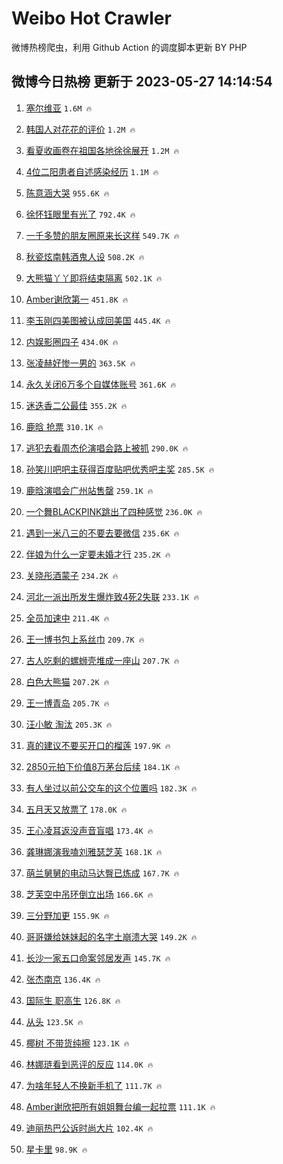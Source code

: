 # Weibo Hot Crawler 



微博热榜爬虫，利用 Github Action 的调度脚本更新 BY PHP 


## 微博今日热榜 更新于 2023-05-27 14:14:54 
1. [塞尔维亚](https://s.weibo.com/weibo?q=%23%E5%A1%9E%E5%B0%94%E7%BB%B4%E4%BA%9A%23&t=31&band_rank=1&Refer=top) `1.6M 🔥` 

1. [韩国人对花花的评价](https://s.weibo.com/weibo?q=%23%E9%9F%A9%E5%9B%BD%E4%BA%BA%E5%AF%B9%E8%8A%B1%E8%8A%B1%E7%9A%84%E8%AF%84%E4%BB%B7%23&t=31&band_rank=2&Refer=top) `1.2M 🔥` 

1. [看夏收画卷在祖国各地徐徐展开](https://s.weibo.com/weibo?q=%23%E7%9C%8B%E5%A4%8F%E6%94%B6%E7%94%BB%E5%8D%B7%E5%9C%A8%E7%A5%96%E5%9B%BD%E5%90%84%E5%9C%B0%E5%BE%90%E5%BE%90%E5%B1%95%E5%BC%80%23&t=31&band_rank=3&Refer=top) `1.2M 🔥` 

1. [4位二阳患者自述感染经历](https://s.weibo.com/weibo?q=%234%E4%BD%8D%E4%BA%8C%E9%98%B3%E6%82%A3%E8%80%85%E8%87%AA%E8%BF%B0%E6%84%9F%E6%9F%93%E7%BB%8F%E5%8E%86%23&t=31&band_rank=4&Refer=top) `1.1M 🔥` 

1. [陈意涵大哭](https://s.weibo.com/weibo?q=%E9%99%88%E6%84%8F%E6%B6%B5%E5%A4%A7%E5%93%AD&t=31&band_rank=5&Refer=top) `955.6K 🔥` 

1. [徐怀钰眼里有光了](https://s.weibo.com/weibo?q=%E5%BE%90%E6%80%80%E9%92%B0%E7%9C%BC%E9%87%8C%E6%9C%89%E5%85%89%E4%BA%86&t=31&band_rank=6&Refer=top) `792.4K 🔥` 

1. [一千多赞的朋友圈原来长这样](https://s.weibo.com/weibo?q=%23%E4%B8%80%E5%8D%83%E5%A4%9A%E8%B5%9E%E7%9A%84%E6%9C%8B%E5%8F%8B%E5%9C%88%E5%8E%9F%E6%9D%A5%E9%95%BF%E8%BF%99%E6%A0%B7%23&t=31&band_rank=7&Refer=top) `549.7K 🔥` 

1. [秋瓷炫南韩酒鬼人设](https://s.weibo.com/weibo?q=%23%E7%A7%8B%E7%93%B7%E7%82%AB%E5%8D%97%E9%9F%A9%E9%85%92%E9%AC%BC%E4%BA%BA%E8%AE%BE%23&t=31&band_rank=8&Refer=top) `508.2K 🔥` 

1. [大熊猫丫丫即将结束隔离](https://s.weibo.com/weibo?q=%23%E5%A4%A7%E7%86%8A%E7%8C%AB%E4%B8%AB%E4%B8%AB%E5%8D%B3%E5%B0%86%E7%BB%93%E6%9D%9F%E9%9A%94%E7%A6%BB%23&t=31&band_rank=9&Refer=top) `502.1K 🔥` 

1. [Amber谢欣第一](https://s.weibo.com/weibo?q=%23Amber%E8%B0%A2%E6%AC%A3%E7%AC%AC%E4%B8%80%23&t=31&band_rank=10&Refer=top) `451.8K 🔥` 

1. [李玉刚四美图被认成回美国](https://s.weibo.com/weibo?q=%23%E6%9D%8E%E7%8E%89%E5%88%9A%E5%9B%9B%E7%BE%8E%E5%9B%BE%E8%A2%AB%E8%AE%A4%E6%88%90%E5%9B%9E%E7%BE%8E%E5%9B%BD%23&t=31&band_rank=11&Refer=top) `445.4K 🔥` 

1. [内娱影圈四子](https://s.weibo.com/weibo?q=%23%E5%86%85%E5%A8%B1%E5%BD%B1%E5%9C%88%E5%9B%9B%E5%AD%90%23&t=31&band_rank=12&Refer=top) `434.0K 🔥` 

1. [张凌赫好惨一男的](https://s.weibo.com/weibo?q=%23%E5%BC%A0%E5%87%8C%E8%B5%AB%E5%A5%BD%E6%83%A8%E4%B8%80%E7%94%B7%E7%9A%84%23&t=31&band_rank=13&Refer=top) `363.5K 🔥` 

1. [永久关闭6万多个自媒体账号](https://s.weibo.com/weibo?q=%23%E6%B0%B8%E4%B9%85%E5%85%B3%E9%97%AD6%E4%B8%87%E5%A4%9A%E4%B8%AA%E8%87%AA%E5%AA%92%E4%BD%93%E8%B4%A6%E5%8F%B7%23&t=31&band_rank=14&Refer=top) `361.6K 🔥` 

1. [迷迭香二公最佳](https://s.weibo.com/weibo?q=%E8%BF%B7%E8%BF%AD%E9%A6%99%E4%BA%8C%E5%85%AC%E6%9C%80%E4%BD%B3&t=31&band_rank=15&Refer=top) `355.2K 🔥` 

1. [鹿晗 抢票](https://s.weibo.com/weibo?q=%E9%B9%BF%E6%99%97%20%E6%8A%A2%E7%A5%A8&t=31&band_rank=16&Refer=top) `310.1K 🔥` 

1. [逃犯去看周杰伦演唱会路上被抓](https://s.weibo.com/weibo?q=%23%E9%80%83%E7%8A%AF%E5%8E%BB%E7%9C%8B%E5%91%A8%E6%9D%B0%E4%BC%A6%E6%BC%94%E5%94%B1%E4%BC%9A%E8%B7%AF%E4%B8%8A%E8%A2%AB%E6%8A%93%23&t=31&band_rank=17&Refer=top) `290.0K 🔥` 

1. [孙笑川吧吧主获得百度贴吧优秀吧主奖](https://s.weibo.com/weibo?q=%23%E5%AD%99%E7%AC%91%E5%B7%9D%E5%90%A7%E5%90%A7%E4%B8%BB%E8%8E%B7%E5%BE%97%E7%99%BE%E5%BA%A6%E8%B4%B4%E5%90%A7%E4%BC%98%E7%A7%80%E5%90%A7%E4%B8%BB%E5%A5%96%23&t=31&band_rank=18&Refer=top) `285.5K 🔥` 

1. [鹿晗演唱会广州站售罄](https://s.weibo.com/weibo?q=%23%E9%B9%BF%E6%99%97%E6%BC%94%E5%94%B1%E4%BC%9A%E5%B9%BF%E5%B7%9E%E7%AB%99%E5%94%AE%E7%BD%84%23&t=31&band_rank=19&Refer=top) `259.1K 🔥` 

1. [一个舞BLACKPINK跳出了四种感觉](https://s.weibo.com/weibo?q=%23%E4%B8%80%E4%B8%AA%E8%88%9EBLACKPINK%E8%B7%B3%E5%87%BA%E4%BA%86%E5%9B%9B%E7%A7%8D%E6%84%9F%E8%A7%89%23&t=31&band_rank=20&Refer=top) `236.0K 🔥` 

1. [遇到一米八三的不要去要微信](https://s.weibo.com/weibo?q=%23%E9%81%87%E5%88%B0%E4%B8%80%E7%B1%B3%E5%85%AB%E4%B8%89%E7%9A%84%E4%B8%8D%E8%A6%81%E5%8E%BB%E8%A6%81%E5%BE%AE%E4%BF%A1%23&t=31&band_rank=21&Refer=top) `235.6K 🔥` 

1. [伴娘为什么一定要未婚才行](https://s.weibo.com/weibo?q=%23%E4%BC%B4%E5%A8%98%E4%B8%BA%E4%BB%80%E4%B9%88%E4%B8%80%E5%AE%9A%E8%A6%81%E6%9C%AA%E5%A9%9A%E6%89%8D%E8%A1%8C%23&t=31&band_rank=22&Refer=top) `235.2K 🔥` 

1. [关晓彤酒蒙子](https://s.weibo.com/weibo?q=%23%E5%85%B3%E6%99%93%E5%BD%A4%E9%85%92%E8%92%99%E5%AD%90%23&t=31&band_rank=23&Refer=top) `234.2K 🔥` 

1. [河北一派出所发生爆炸致4死2失联](https://s.weibo.com/weibo?q=%23%E6%B2%B3%E5%8C%97%E4%B8%80%E6%B4%BE%E5%87%BA%E6%89%80%E5%8F%91%E7%94%9F%E7%88%86%E7%82%B8%E8%87%B44%E6%AD%BB2%E5%A4%B1%E8%81%94%23&t=31&band_rank=24&Refer=top) `233.1K 🔥` 

1. [全员加速中](https://s.weibo.com/weibo?q=%E5%85%A8%E5%91%98%E5%8A%A0%E9%80%9F%E4%B8%AD&t=31&band_rank=25&Refer=top) `211.4K 🔥` 

1. [王一博书包上系丝巾](https://s.weibo.com/weibo?q=%23%E7%8E%8B%E4%B8%80%E5%8D%9A%E4%B9%A6%E5%8C%85%E4%B8%8A%E7%B3%BB%E4%B8%9D%E5%B7%BE%23&t=31&band_rank=26&Refer=top) `209.7K 🔥` 

1. [古人吃剩的螺蛳壳堆成一座山](https://s.weibo.com/weibo?q=%23%E5%8F%A4%E4%BA%BA%E5%90%83%E5%89%A9%E7%9A%84%E8%9E%BA%E8%9B%B3%E5%A3%B3%E5%A0%86%E6%88%90%E4%B8%80%E5%BA%A7%E5%B1%B1%23&t=31&band_rank=27&Refer=top) `207.7K 🔥` 

1. [白色大熊猫](https://s.weibo.com/weibo?q=%E7%99%BD%E8%89%B2%E5%A4%A7%E7%86%8A%E7%8C%AB&t=31&band_rank=28&Refer=top) `207.2K 🔥` 

1. [王一博青岛](https://s.weibo.com/weibo?q=%23%E7%8E%8B%E4%B8%80%E5%8D%9A%E9%9D%92%E5%B2%9B%23&t=31&band_rank=29&Refer=top) `205.7K 🔥` 

1. [汪小敏 淘汰](https://s.weibo.com/weibo?q=%E6%B1%AA%E5%B0%8F%E6%95%8F%20%E6%B7%98%E6%B1%B0&t=31&band_rank=30&Refer=top) `205.3K 🔥` 

1. [真的建议不要买开口的榴莲](https://s.weibo.com/weibo?q=%23%E7%9C%9F%E7%9A%84%E5%BB%BA%E8%AE%AE%E4%B8%8D%E8%A6%81%E4%B9%B0%E5%BC%80%E5%8F%A3%E7%9A%84%E6%A6%B4%E8%8E%B2%23&t=31&band_rank=31&Refer=top) `197.9K 🔥` 

1. [2850元拍下价值8万茅台后续](https://s.weibo.com/weibo?q=%232850%E5%85%83%E6%8B%8D%E4%B8%8B%E4%BB%B7%E5%80%BC8%E4%B8%87%E8%8C%85%E5%8F%B0%E5%90%8E%E7%BB%AD%23&t=31&band_rank=32&Refer=top) `184.1K 🔥` 

1. [有人坐过以前公交车的这个位置吗](https://s.weibo.com/weibo?q=%E6%9C%89%E4%BA%BA%E5%9D%90%E8%BF%87%E4%BB%A5%E5%89%8D%E5%85%AC%E4%BA%A4%E8%BD%A6%E7%9A%84%E8%BF%99%E4%B8%AA%E4%BD%8D%E7%BD%AE%E5%90%97&t=31&band_rank=33&Refer=top) `182.3K 🔥` 

1. [五月天又放票了](https://s.weibo.com/weibo?q=%E4%BA%94%E6%9C%88%E5%A4%A9%E5%8F%88%E6%94%BE%E7%A5%A8%E4%BA%86&t=31&band_rank=34&Refer=top) `178.0K 🔥` 

1. [王心凌耳返没声音盲唱](https://s.weibo.com/weibo?q=%23%E7%8E%8B%E5%BF%83%E5%87%8C%E8%80%B3%E8%BF%94%E6%B2%A1%E5%A3%B0%E9%9F%B3%E7%9B%B2%E5%94%B1%23&t=31&band_rank=35&Refer=top) `173.4K 🔥` 

1. [龚琳娜演我嗑刘雅瑟芝芙](https://s.weibo.com/weibo?q=%23%E9%BE%9A%E7%90%B3%E5%A8%9C%E6%BC%94%E6%88%91%E5%97%91%E5%88%98%E9%9B%85%E7%91%9F%E8%8A%9D%E8%8A%99%23&t=31&band_rank=36&Refer=top) `168.1K 🔥` 

1. [萌兰舅舅的电动马达臀已炼成](https://s.weibo.com/weibo?q=%23%E8%90%8C%E5%85%B0%E8%88%85%E8%88%85%E7%9A%84%E7%94%B5%E5%8A%A8%E9%A9%AC%E8%BE%BE%E8%87%80%E5%B7%B2%E7%82%BC%E6%88%90%23&t=31&band_rank=37&Refer=top) `167.7K 🔥` 

1. [芝芙空中吊环倒立出场](https://s.weibo.com/weibo?q=%23%E8%8A%9D%E8%8A%99%E7%A9%BA%E4%B8%AD%E5%90%8A%E7%8E%AF%E5%80%92%E7%AB%8B%E5%87%BA%E5%9C%BA%23&t=31&band_rank=38&Refer=top) `166.6K 🔥` 

1. [三分野加更](https://s.weibo.com/weibo?q=%23%E4%B8%89%E5%88%86%E9%87%8E%E5%8A%A0%E6%9B%B4%23&t=31&band_rank=39&Refer=top) `155.9K 🔥` 

1. [哥哥嫌给妹妹起的名字土崩溃大哭](https://s.weibo.com/weibo?q=%23%E5%93%A5%E5%93%A5%E5%AB%8C%E7%BB%99%E5%A6%B9%E5%A6%B9%E8%B5%B7%E7%9A%84%E5%90%8D%E5%AD%97%E5%9C%9F%E5%B4%A9%E6%BA%83%E5%A4%A7%E5%93%AD%23&t=31&band_rank=40&Refer=top) `149.2K 🔥` 

1. [长沙一家五口命案邻居发声](https://s.weibo.com/weibo?q=%23%E9%95%BF%E6%B2%99%E4%B8%80%E5%AE%B6%E4%BA%94%E5%8F%A3%E5%91%BD%E6%A1%88%E9%82%BB%E5%B1%85%E5%8F%91%E5%A3%B0%23&t=31&band_rank=41&Refer=top) `145.7K 🔥` 

1. [张杰南京](https://s.weibo.com/weibo?q=%23%E5%BC%A0%E6%9D%B0%E5%8D%97%E4%BA%AC%23&t=31&band_rank=42&Refer=top) `136.4K 🔥` 

1. [国际生 职高生](https://s.weibo.com/weibo?q=%E5%9B%BD%E9%99%85%E7%94%9F%20%E8%81%8C%E9%AB%98%E7%94%9F&t=31&band_rank=43&Refer=top) `126.8K 🔥` 

1. [从头](https://s.weibo.com/weibo?q=%E4%BB%8E%E5%A4%B4&t=31&band_rank=44&Refer=top) `123.5K 🔥` 

1. [椰树 不带货纯擦](https://s.weibo.com/weibo?q=%E6%A4%B0%E6%A0%91%20%E4%B8%8D%E5%B8%A6%E8%B4%A7%E7%BA%AF%E6%93%A6&t=31&band_rank=45&Refer=top) `123.1K 🔥` 

1. [林娜琏看到恶评的反应](https://s.weibo.com/weibo?q=%23%E6%9E%97%E5%A8%9C%E7%90%8F%E7%9C%8B%E5%88%B0%E6%81%B6%E8%AF%84%E7%9A%84%E5%8F%8D%E5%BA%94%23&t=31&band_rank=46&Refer=top) `114.0K 🔥` 

1. [为啥年轻人不换新手机了](https://s.weibo.com/weibo?q=%23%E4%B8%BA%E5%95%A5%E5%B9%B4%E8%BD%BB%E4%BA%BA%E4%B8%8D%E6%8D%A2%E6%96%B0%E6%89%8B%E6%9C%BA%E4%BA%86%23&t=31&band_rank=47&Refer=top) `111.7K 🔥` 

1. [Amber谢欣把所有姐姐舞台编一起拉票](https://s.weibo.com/weibo?q=%23Amber%E8%B0%A2%E6%AC%A3%E6%8A%8A%E6%89%80%E6%9C%89%E5%A7%90%E5%A7%90%E8%88%9E%E5%8F%B0%E7%BC%96%E4%B8%80%E8%B5%B7%E6%8B%89%E7%A5%A8%23&t=31&band_rank=48&Refer=top) `111.1K 🔥` 

1. [迪丽热巴公诉时尚大片](https://s.weibo.com/weibo?q=%23%E8%BF%AA%E4%B8%BD%E7%83%AD%E5%B7%B4%E5%85%AC%E8%AF%89%E6%97%B6%E5%B0%9A%E5%A4%A7%E7%89%87%23&t=31&band_rank=49&Refer=top) `102.4K 🔥` 

1. [星卡里](https://s.weibo.com/weibo?q=%E6%98%9F%E5%8D%A1%E9%87%8C&t=31&band_rank=50&Refer=top) `98.9K 🔥` 

